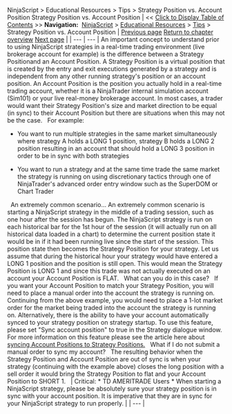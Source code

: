 ﻿
NinjaScript \> Educational Resources \> Tips \> Strategy Position vs. Account Position
Strategy Position vs. Account Position
| \<\< [Click to Display Table of Contents](strategy_position_vs__account_.md) \>\> **Navigation:**     [NinjaScript](ninjascript-1.md) \> [Educational Resources](educational_resources-1.md) \> [Tips](tips-1.md) \> Strategy Position vs. Account Position | [Previous page](referencing_the_correct_bar-1.md) [Return to chapter overview](tips-1.md) [Next page](traceorders2-1.md) |
| --- | --- |
An important concept to understand prior to using NinjaScript strategies in a real\-time trading environment (live brokerage account for example) is the difference between a Strategy Positionand an Account Position. A Strategy Position is a virtual position that is created by the entry and exit executions generated by a strategy and is independent from any other running strategy's position or an account position. An Account Position is the position you actually hold in a real\-time trading account, whether it is a NinjaTrader internal simulation account (Sim101\) or your live real\-money brokerage account. In most cases, a trader would want their Strategy Position's size and market direction to be equal (in sync) to their Account Position but there are situations when this may not be the case.
 
For example:
- You want to run multiple strategies in the same market simultaneously where strategy A holds a LONG 1 position, strategy B holds a LONG 2 position resulting in an account that should hold a LONG 3 position in order to be in sync with both strategies

- You want to run a strategy and at the same time trade the same market the strategy is running on using discretionary tactics through one of NinjaTrader's advanced order entry window such as the SuperDOM or Chart Trader

 
An extremely common scenario...
An extremely common scenario is starting a NinjaScript strategy in the middle of a trading session, such as one hour after the session has begun. The NinjaScript strategy is run on each historical bar for the 1st hour of the session (it will actually run on all historical data loaded in a chart) to determine the current position state it would be in if it had been running live since the start of the session. This position state then becomes the Strategy Position for your strategy. Let us assume that during the historical hour your strategy would have entered a LONG 1 position and the position is still open. This would mean the Strategy Position is LONG 1 and since this trade was not actually executed on an account your Account Position is FLAT.
 
What can you do in this case?
 
If you want your Account Position to match your Strategy Position, you will need to place a manual order into the account the strategy is running on. Continuing from the above example, you would need to place a 1\-lot market order for the market being traded into the account the strategy is running on. Alternatively, there is the ability to have your account automatically synced to your strategy position on strategy startup. To use this feature, please set "Sync account position" to true in the Strategy dialogue window. For more information on this feature please see the article here about [syncing Account Positions to Strategy Position](syncing_account_positions-1.md)[s.](http://www.ninjatrader.com/support/helpGuides/nt7/syncing_account_positions.md)
 
What if I do not submit a manual order to sync my account?
 
The resulting behavior when the Strategy Position and Account Position are out of sync is when your strategy (continuing with the example above) closes the long position with a sell order it would bring the Strategy Position to flat and your Account Position to SHORT 1\.
 
| Critical: \* TD AMERITRADE Users \* When starting a NinjaScript strategy, please be absolutely sure your strategy position is in sync with your account position. It is imperative that they are in sync for your NinjaScript strategy to run properly. |
| --- |
